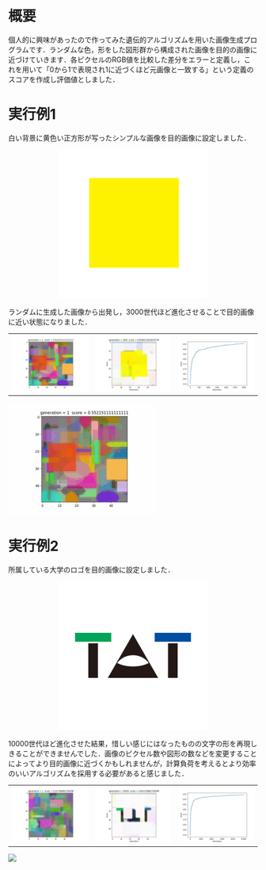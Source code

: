 # 概要
個人的に興味があったので作ってみた遺伝的アルゴリズムを用いた画像生成プログラムです．ランダムな色，形をした図形群から構成された画像を目的の画像に近づけていきます．各ピクセルのRGB値を比較した差分をエラーと定義し，これを用いて「0から1で表現され1に近づくほど元画像と一致する」という定義のスコアを作成し評価値としました．

# 実行例1
白い背景に黄色い正方形が写ったシンプルな画像を目的画像に設定しました．
<p align="center">  
  <img src="https://github.com/fm-ngjh/simple_GA/blob/main/resource/yellow_square/target.png" width="300" height="300">
</p>

ランダムに生成した画像から出発し，3000世代ほど進化させることで目的画像に近い状態になりました．

<table>
  <tr>
    <td><img src="https://github.com/fm-ngjh/simple_GA/blob/main/resource/yellow_square/simple_GA_result_ex/1.jpg"></td>
    <td><img src="https://github.com/fm-ngjh/simple_GA/blob/main/resource/yellow_square/simple_GA_result_ex/3000.jpg"></td>
    <td><img src="https://github.com/fm-ngjh/simple_GA/blob/main/resource/yellow_square/simple_GA_result_ex/score.jpg"></td>
  </tr>
</table>

<img src=https://github.com/fm-ngjh/simple_GA/blob/main/resource/yellow_square/simple_GA_result_ex/result.gif>

# 実行例2
所属している大学のロゴを目的画像に設定しました．
<p align="center">  
  <img src="https://github.com/fm-ngjh/simple_GA/blob/main/resource/TAT_logo/target.png" width="300" height="300">
</p>

10000世代ほど進化させた結果，惜しい感じにはなったものの文字の形を再現しきることができませんでした．画像のピクセル数や図形の数などを変更することによってより目的画像に近づくかもしれませんが，計算負荷を考えるとより効率のいいアルゴリズムを採用する必要があると感じました．

<table>
  <tr>
    <td><img src="https://github.com/fm-ngjh/simple_GA/blob/main/resource/TAT_logo/simple_GA_result_ex/1.jpg"></td>
    <td><img src="https://github.com/fm-ngjh/simple_GA/blob/main/resource/TAT_logo/simple_GA_result_ex/10000.jpg"></td>
    <td><img src="https://github.com/fm-ngjh/simple_GA/blob/main/resource/TAT_logo/simple_GA_result_ex/score.jpg"></td>
  </tr>
</table>

<img src="https://github.com/fm-ngjh/simple_GA/blob/main/resource/TAT_logo/simple_GA_result_ex/result.gif">
